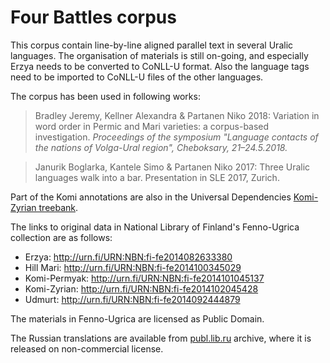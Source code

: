 # Four Battles corpus

This corpus contain line-by-line aligned parallel text in several Uralic languages. The organisation of materials is still on-going, and especially Erzya needs to be converted to CoNLL-U format. Also the language tags need to be imported to CoNLL-U files of the other languages.

The corpus has been used in following works: 

> Bradley Jeremy, Kellner Alexandra & Partanen Niko 2018: Variation in word order in Permic and Mari varieties: a corpus-based investigation. *Proceedings of the symposium "Language contacts of the nations of Volga-Ural region", Cheboksary, 21–24.5.2018.*

> Janurik Boglarka, Kantele Simo & Partanen Niko 2017:  Three Uralic languages walk into a bar. Presentation in SLE 2017, Zurich.

Part of the Komi annotations are also in the Universal Dependencies [Komi-Zyrian treebank](https://github.com/UniversalDependencies/UD_Komi_Zyrian-Lattice/).

The links to original data in National Library of Finland's Fenno-Ugrica collection are as follows:

- Erzya: http://urn.fi/URN:NBN:fi-fe2014082633380
- Hill Mari: http://urn.fi/URN:NBN:fi-fe2014100345029
- Komi-Permyak: http://urn.fi/URN:NBN:fi-fe2014101045137
- Komi-Zyrian: http://urn.fi/URN:NBN:fi-fe2014102045428
- Udmurt: http://urn.fi/URN:NBN:fi-fe2014092444879

The materials in Fenno-Ugrica are licensed as Public Domain.

The Russian translations are available from [publ.lib.ru](http://publ.lib.ru/ARCHIVES/U/USPENSKIY_Lev_Vasil'evich/_Uspenskiy_L.V..html#009) archive, where it is released on non-commercial license.
